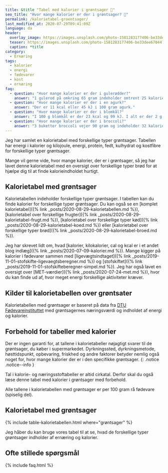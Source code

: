 ```yaml
---
title: &title "Tabel med kalorier i grøntsager 🥦"
seo_title: "Hvor mange kalorier er der i grøntsager? 🥦"
permalink: /kalorietabel-groentsager/
last_modified_at: 2020-07-29T09:41:09Z
language: da
header:
  overlay_image: https://images.unsplash.com/photo-1581283177406-be33dee67044?ixlib=rb-1.2.1&ixid=eyJhcHBfaWQiOjEyMDd9&auto=format&fit=crop&w=1200&q=5
  teaser: https://images.unsplash.com/photo-1581283177406-be33dee67044?ixlib=rb-1.2.1&ixid=eyJhcHBfaWQiOjEyMDd9&auto=format&fit=crop&w=400&q=5
  caption: *title
category:
  - Ernæring
tags:
  - kalorier
  - energi
  - fødevarer
  - kost
  - ernæring
faq:
  - question: "Hvor mange kalorier er der i gulerødder?"
    answer: "1 gulerod på omkring 65 gram indeholder omtrent 25 kalorier fordelt på 0,5 gram protein, 0,3 gram fedt, 4,1 gram kulhydrat og 1,8 gram kostfibre."
  - question: "Hvor mange kalorier er der i en agurk?"
    answer: "Der er 11 kcal eller 45 kJ i 100 gram agurk."
  - question: "Hvor mange kalorier er der i blomkål?"
    answer: "I 100 g blomkål er der 23 kcal og 99 kJ. I alt er der 2 g protein, 4,3 gram kulhydrat og 0,4 gram fedt."
  - question: "Hvor mange kalorier er der i broccoli?"
    answer: "3 buketter broccoli vejer 90 gram og indeholder 32 kalorier samt 3,2 gram protein, 0,2 gram fedt, 2,8 gram kulhydrat og 2,9 gram kostfibre. 100 gram broccoli indeholder 35 kcal samt 3,6 gram protein, 0,2 gram fedt, 3,1 gram kulhydrat og 3,2 gram kostfibre."
---
```


Jeg har samlet en kalorietabel med forskellige typer grøntsager. Tabellen har energi i kalorier og kilojoule, energi, protein, fedt, kulhydrat og kostfibre for forskellige typer grøntsager.

Mange vil gerne vide, hvor mange kalorier, der er i grøntsager, så jeg har lavet denne kalorietabel med en oversigt over forskellige typer brød for at hjælpe dig til at finde kalorieindholdet hurtigt.

## Kalorietabel med grøntsager

Kalorietabellen indeholder forskellige typer grøntsager. I tabellen kan du finde kalorier for forskellige typer grøntsager. Du kan også se en [komplet kalorietabel]({% link _posts/2020-08-29-kalorietabellen.md %}), [kalorietabel over forskellige frugter]({% link _posts/2020-08-29-kalorietabel-frugt.md %}), [kalorietabel over forskellige typer kød]({% link _posts/2020-08-29-kalorietabel-koed.md %}) eller [kalorietabel over forskellige typer brød]({% link _posts/2020-08-29-kalorietabel-broed.md %}).

Jeg har skrevet lidt om, hvad [kalorier, kilokalorier, cal og kcal er i et andet blog indlæg]({% link _posts/2020-07-09-kalorier.md %}). Mange kigger på kalorier i fødevarer sammen med [ligevægtsindtaget]({% link _posts/2019-11-01-stofskifte-ligevaegtsberegner.md %}) og [stofskiftet]({% link _posts/2019-11-01-stofskifteberegner-simpel.md %}). Jeg har også lavet en oversigt over [MET-værdier]({% link _posts/2020-07-24-met.md %}), hvor du kan finde ud af, hvor meget energi forskellige aktiviteter kræver.

## Kilder til kalorietabellen over grøntsater

Kalorietabellen med grøntsager er baseret på data fra [DTU Fødevareinstituttet](https://frida.fooddata.dk) med grøntsagernes næringsværdi og indholdet af energi og kalorier.

## Forbehold for tabeller med kalorier

Der er ingen garanti for, at tallene i kalorietabeller nøjagtigt svarer til de grøntsager, du køber i supermarkedet. Dyrkningssted, dyrkningsmetode, høsttidspunkt, opbevaring, friskhed og andre faktorer betyder nemlig også noget for, hvor mange kalorier der er i den specifikke grøntsager.
{: .notice .notice--info }

Tal i kalorie- og næringsstoftabeller er altid cirkatal. Derfor skal du også læse denne tabel med kalorier i grøntsager med forbehold. 

Alle tallene i kalorietabellen med grøntsager er per 100 gram rå fødevare (spiselig del).

## Kalorietabel med grøntsager

{% include table-kalorietabellen.html where="grøntsager" %}

Jeg håber du kan bruge vores tabel til at se, hvad de forskellige typer grøntsager indholder af ernæring og kalorier.

## Ofte stillede spørgsmål

{% include faq.html %}
